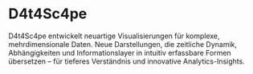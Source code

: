 # D4t4Sc4pe
D4t4Sc4pe entwickelt neuartige Visualisierungen für komplexe, mehrdimensionale Daten. Neue Darstellungen, die zeitliche Dynamik, Abhängigkeiten und Informationslayer in intuitiv erfassbare Formen übersetzen – für tieferes Verständnis und innovative Analytics-Insights.
